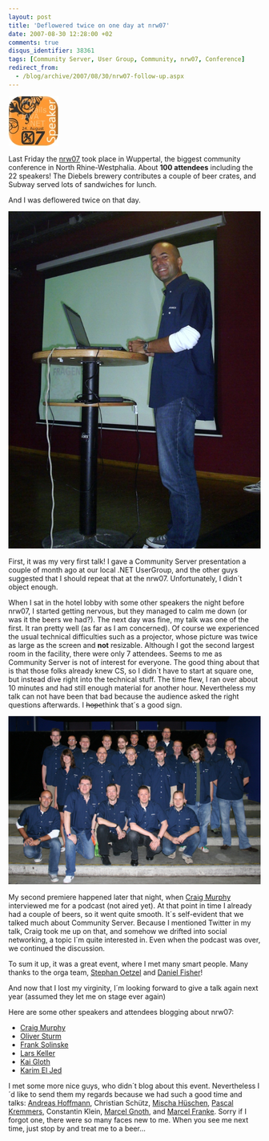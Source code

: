 ```yaml
---
layout: post
title: 'Deflowered twice on one day at nrw07'
date: 2007-08-30 12:28:00 +02
comments: true
disqus_identifier: 38361
tags: [Community Server, User Group, Community, nrw07, Conference]
redirect_from:
  - /blog/archive/2007/08/30/nrw07-follow-up.aspx
---
```


![nrw07 speaker](/files/archive/speakernrw07.jpg) 

Last Friday the [nrw07](http://nrw07.de/) took place in Wuppertal, the biggest community conference in North Rhine-Westphalia. About **100 attendees** including the 22 speakers! The Diebels brewery contributes a couple of beer crates, and Subway served lots of sandwiches for lunch.

And I was deflowered twice on that day.

![me speaking](/files/archive/nrw07_1.jpg)

First, it was my very first talk! I gave a Community Server presentation a couple of month ago at our local .NET UserGroup, and the other guys suggested that I should repeat that at the nrw07. Unfortunately, I didn´t object enough.

When I sat in the hotel lobby with some other speakers the night before nrw07, I started getting nervous, but they managed to calm me down (or was it the beers we had?). The next day was fine, my talk was one of the first. It ran pretty well (as far as I am concerned). Of course we experienced the usual technical difficulties such as a projector, whose picture was twice as large as the screen and **not** resizable. Although I got the second largest room in the facility, there were only 7 attendees. Seems to me as Community Server is not of interest for everyone. The good thing about that is that those folks already knew CS, so I didn´t have to start at square one, but instead dive right into the technical stuff. The time flew, I ran over about 10 minutes and had still enough material for another hour. Nevertheless my talk can not have been that bad because the audience asked the right questions afterwards. I ~~hope~~think that´s a good sign.

![all speakers](/files/archive/nrw07_speakers.jpg)

My second premiere happened later that night, when [Craig Murphy](http://www.craigmurphy.com/) interviewed me for a podcast (not aired yet). At that point in time I already had a couple of beers, so it went quite smooth. It´s self-evident that we talked much about Community Server. Because I mentioned Twitter in my talk, Craig took me up on that, and somehow we drifted into social networking, a topic I´m quite interested in. Even when the podcast was over, we continued the discussion.

To sum it up, it was a great event, where I met many smart people. Many thanks to the orga team, [Stephan Oetzel](http://www.stephanon.net/) and [Daniel Fisher](http://www.lennybacon.com/)!

And now that I lost my virginity, I´m looking forward to give a talk again next year (assumed they let me on stage ever again)

Here are some other speakers and attendees blogging about nrw07:

-   [Craig Murphy](http://www.craigmurphy.com/blog/?p=664)
-   [Oliver Sturm](http://www.sturmnet.org/blog/archives/2007/08/27/great-time-at-nrw-07/)
-   [Frank Solinske](http://blog.solinske.de/PermaLink,guid,4dd2f795-7701-424a-90ac-e7e14f66e860.aspx)
-   [Lars Keller](http://blogs.dotnet-braunschweig.de/Lars/PermaLink,guid,0133f6d7-7c8d-4bd7-ad2a-144c36f0cff5.aspx)
-   [Kai Gloth](http://blog.veloursnebel.de/PermaLink,guid,ae8d952c-07ae-460e-a5eb-0e67448d4c19.aspx)
-   [Karim El Jed](http://blogs.dotnet-braunschweig.de/Karim/PermaLink,guid,254f3b98-e748-483c-97f2-d40995c44cca.aspx)

I met some more nice guys, who didn´t blog about this event. Nevertheless I´d like to send them my regards because we had such a good time and talks: [Andreas Hoffmann](http://dawsonsgeek.net/), Christian Schütz, [Mischa Hüschen](http://www.prodot.de/), [Pascal Kremmers](http://www.prodot.de/), Constantin Klein, [Marcel Gnoth](http://www.gnoth.net/), and [Marcel Franke](http://www.marcelfranke.com/). Sorry if I forgot one, there were so many faces new to me. When you see me next time, just stop by and treat me to a beer...

